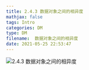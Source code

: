 ```yaml
---
title: 2.4.3 数据对象之间的相异度
mathjax: false
tags: Intro
categories: DM
type: DM
filename:  数据对象之间的相异度
date: 2021-05-25 22:53:47
---
```


<!--more -->

![2.4.3 数据对象之间的相异度](2.4.3/2.4.3%20%E6%95%B0%E6%8D%AE%E5%AF%B9%E8%B1%A1%E4%B9%8B%E9%97%B4%E7%9A%84%E7%9B%B8%E5%BC%82%E5%BA%A6.svg)

